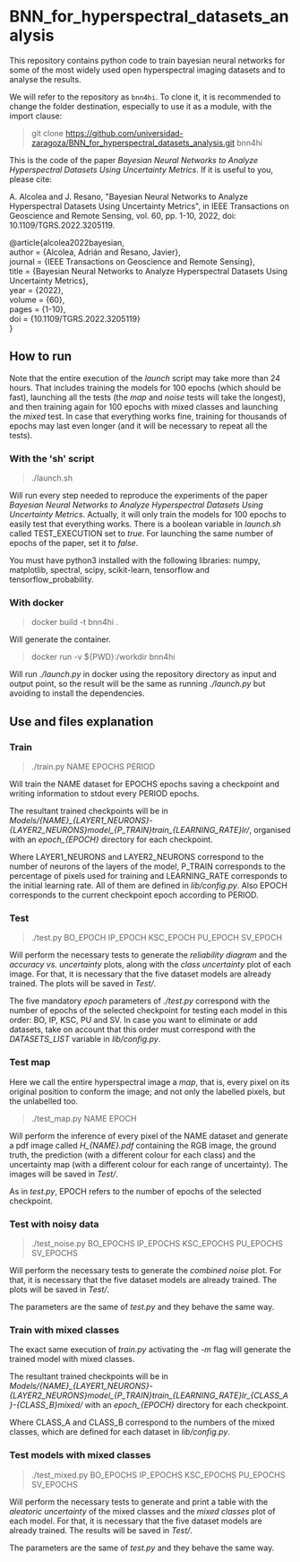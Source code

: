 # BNN\_for\_hyperspectral\_datasets\_analysis

This repository contains python code to train bayesian neural networks for some of the most widely used open hyperspectral imaging datasets and to analyse the results.

We will refer to the repository as `bnn4hi`. To clone it, it is recommended to change the folder destination, especially to use it as a module, with the import clause:

> git clone https://github.com/universidad-zaragoza/BNN_for_hyperspectral_datasets_analysis.git bnn4hi

This is the code of the paper *Bayesian Neural Networks to Analyze Hyperspectral Datasets Using Uncertainty Metrics*. If it is useful to you, please cite:

A. Alcolea and J. Resano, "Bayesian Neural Networks to Analyze Hyperspectral Datasets Using Uncertainty Metrics", in IEEE Transactions on Geoscience and Remote Sensing, vol. 60, pp. 1-10, 2022, doi: 10.1109/TGRS.2022.3205119.

@article{alcolea2022bayesian,  
author = {Alcolea, Adrián and Resano, Javier},  
journal = {IEEE Transactions on Geoscience and Remote Sensing},  
title = {Bayesian Neural Networks to Analyze Hyperspectral Datasets Using Uncertainty Metrics},  
year = {2022},  
volume = {60},  
pages = {1-10},  
doi = {10.1109/TGRS.2022.3205119}  
}

## How to run

Note that the entire execution of the *launch* script may take more than 24 hours. That includes training the models for 100 epochs (which should be fast), launching all the tests (the *map* and *noise* tests will take the longest), and then training again for 100 epochs with mixed classes and launching the *mixed* test. In case that everything works fine, training for thousands of epochs may last even longer (and it will be necessary to repeat all the tests).

### With the 'sh' script

> ./launch.sh

Will run every step needed to reproduce the experiments of the paper *Bayesian Neural Networks to Analyze Hyperspectral Datasets Using Uncertainty Metrics*. Actually, it will only train the models for 100 epochs to easily test that everything works. There is a boolean variable in *launch.sh* called TEST\_EXECUTION set to *true*. For launching the same number of epochs of the paper, set it to *false*.

You must have python3 installed with the following libraries: numpy, matplotlib, spectral, scipy, scikit-learn, tensorflow and tensorflow\_probability.

### With docker

> docker build -t bnn4hi .

Will generate the container.

> docker run -v ${PWD}:/workdir bnn4hi

Will run *./launch.py* in docker using the repository directory as input and output point, so the result will be the same as running *./launch.py* but avoiding to install the dependencies.

## Use and files explanation

### Train

> ./train.py NAME EPOCHS PERIOD

Will train the NAME dataset for EPOCHS epochs saving a checkpoint and writing information to stdout every PERIOD epochs.

The resultant trained checkpoints will be in *Models/{NAME}\_{LAYER1\_NEURONS}-{LAYER2\_NEURONS}model\_{P\_TRAIN}train\_{LEARNING\_RATE}lr/*, organised with an *epoch\_{EPOCH}* directory for each checkpoint.

Where LAYER1\_NEURONS and LAYER2\_NEURONS correspond to the number of neurons of the layers of the model, P\_TRAIN corresponds to the percentage of pixels used for training and LEARNING\_RATE corresponds to the initial learning rate. All of them are defined in *lib/config.py*. Also EPOCH corresponds to the current checkpoint epoch according to PERIOD.

### Test

> ./test.py BO\_EPOCH IP\_EPOCH KSC\_EPOCH PU\_EPOCH SV\_EPOCH

Will perform the necessary tests to generate the *reliability diagram* and the *accuracy vs. uncertainty* plots, along with the *class uncertainty* plot of each image. For that, it is necessary that the five dataset models are already trained. The plots will be saved in *Test/*.

The five mandatory *epoch* parameters of *./test.py* correspond with the number of epochs of the selected checkpoint for testing each model in this order: BO, IP, KSC, PU and SV. In case you want to eliminate or add datasets, take on account that this order must correspond with the *DATASETS_LIST* variable in *lib/config.py*.

### Test map

Here we call the entire hyperspectral image a *map*, that is, every pixel on its original position to conform the image; and not only the labelled pixels, but the unlabelled too.

> ./test\_map.py NAME EPOCH

Will perform the inference of every pixel of the NAME dataset and generate a pdf image called *H_{NAME}.pdf* containing the RGB image, the ground truth, the prediction (with a different colour for each class) and the uncertainty map (with a different colour for each range of uncertainty). The images will be saved in *Test/*.

As in *test.py*, EPOCH refers to the number of epochs of the selected checkpoint.

### Test with noisy data

> ./test\_noise.py BO\_EPOCHS IP\_EPOCHS KSC\_EPOCHS PU\_EPOCHS SV\_EPOCHS

Will perform the necessary tests to generate the *combined noise* plot. For that, it is necessary that the five dataset models are already trained. The plots will be saved in *Test/*.

The parameters are the same of *test.py* and they behave the same way.

### Train with mixed classes

The exact same execution of *train.py* activating the *-m* flag will generate the trained model with mixed classes.

The resultant trained checkpoints will be in *Models/{NAME}\_{LAYER1\_NEURONS}-{LAYER2\_NEURONS}model\_{P\_TRAIN}train\_{LEARNING\_RATE}lr\_{CLASS\_A}-{CLASS\_B}mixed/* with an *epoch\_{EPOCH}* directory for each checkpoint.

Where CLASS\_A and CLASS\_B correspond to the numbers of the mixed classes, which are defined for each dataset in *lib/config.py*.

### Test models with mixed classes

> ./test\_mixed.py BO\_EPOCHS IP\_EPOCHS KSC\_EPOCHS PU\_EPOCHS SV\_EPOCHS

Will perform the necessary tests to generate and print a table with the *aleatoric uncertainty* of the mixed classes and the *mixed classes* plot of each model. For that, it is necessary that the five dataset models are already trained. The results will be saved in *Test/*.

The parameters are the same of *test.py* and they behave the same way.
